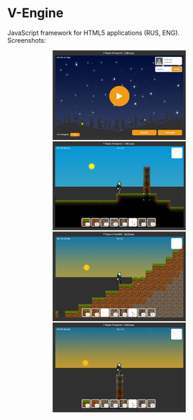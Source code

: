 # V-Engine
JavaScript framework for HTML5 applications (RUS, ENG).<br/>
Screenshots:<br/>
<center>
<img style='width: 300px;' src='https://raw.githubusercontent.com/Gluschenko/V-Engine/master/Demo/Screen_1.jpg'/>
<img style='width: 300px;' src='https://raw.githubusercontent.com/Gluschenko/V-Engine/master/Demo/Screen_2.jpg'/>
<img style='width: 300px;' src='https://raw.githubusercontent.com/Gluschenko/V-Engine/master/Demo/Screen_3.jpg'/>
<img style='width: 300px;' src='https://raw.githubusercontent.com/Gluschenko/V-Engine/master/Demo/Screen_4.jpg'/>
</center>
